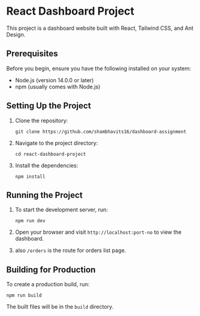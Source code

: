 # React Dashboard Project

This project is a dashboard website built with React, Tailwind CSS, and Ant Design.

## Prerequisites

Before you begin, ensure you have the following installed on your system:
- Node.js (version 14.0.0 or later)
- npm (usually comes with Node.js)

## Setting Up the Project

1. Clone the repository:
   ```
   git clone https://github.com/shambhavits16/dashboard-assignment
   ```

2. Navigate to the project directory:
   ```
   cd react-dashboard-project
   ```

3. Install the dependencies:
   ```
   npm install
   ```

## Running the Project

1. To start the development server, run:
   ```
   npm run dev
   ```

2. Open your browser and visit `http://localhost:port-no` to view the dashboard.
3. also `/orders` is the route for orders list page.

## Building for Production

To create a production build, run:
```
npm run build
```

The built files will be in the `build` directory.
